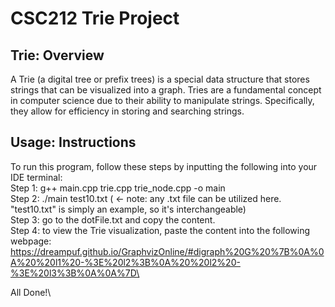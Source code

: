 # CSC212 Trie Project

## Trie: Overview
<p>
A Trie (a digital tree or prefix trees) is a special data structure that stores strings that can be visualized into a graph. Tries are a fundamental concept in computer science due to their ability to manipulate strings. Specifically, they allow for efficiency in storing and searching strings. 
</p>

## Usage: Instructions
To run this program, follow these steps by inputting the following into your IDE terminal:\
  Step 1: g++ main.cpp trie.cpp trie_node.cpp -o main\
  Step 2: ./main test10.txt ( <- note: any .txt file can be utilized here. "test10.txt" is simply an example, so it's interchangeable)\
  Step 3: go to the dotFile.txt and copy the content.\
  Step 4: to view the Trie visualization, paste the content into the following webpage:\
    https://dreampuf.github.io/GraphvizOnline/#digraph%20G%20%7B%0A%0A%20%20l1%20-%3E%20l2%3B%0A%20%20l2%20-%3E%20l3%3B%0A%0A%7D\
    
  All Done!\
